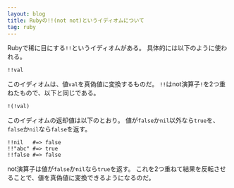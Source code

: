 ```yaml
---
layout: blog
title: Rubyの!!(not not)というイディオムについて
tag: ruby
---
```




Rubyで稀に目にする`!!`というイディオムがある。
具体的には以下のように使われる。

~~~~
!!val
~~~~

このイディオムは、値`val`を真偽値に変換するものだ。
`!!`はnot演算子`!`を2つ重ねたもので、以下と同じである。

~~~~
!(!val)
~~~~

このイディオムの返却値は以下のとおり。
値が`false`か`nil`以外なら`true`を、`false`か`nil`なら`false`を返す。

~~~~
!!nil   #=> false
!!"abc" #=> true
!!false #=> false
~~~~

not演算子は値が`false`か`nil`なら`true`を返す。
これを2つ重ねて結果を反転させることで、値を真偽値に変換できるようになるのだ。
